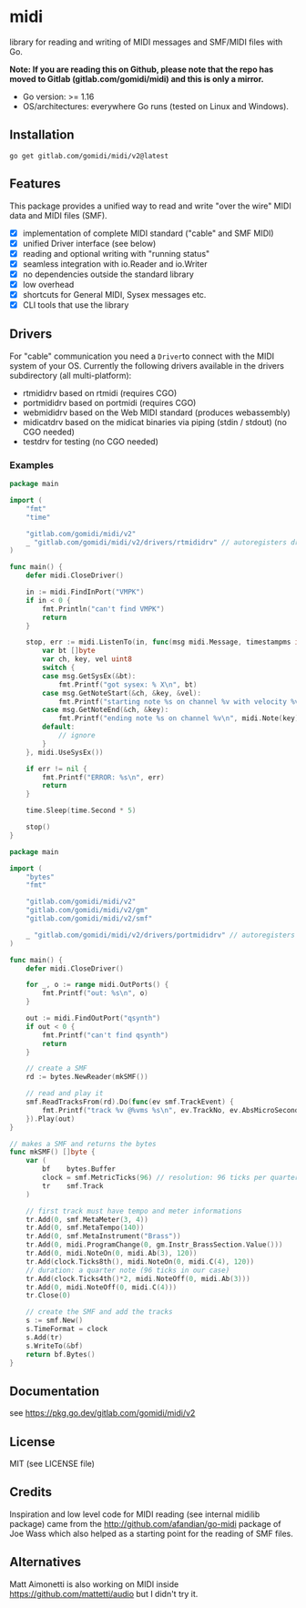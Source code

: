 # midi

library for reading and writing of MIDI messages and SMF/MIDI files with Go.

**Note: If you are reading this on Github, please note that the repo has moved to Gitlab (gitlab.com/gomidi/midi) and this is only a mirror.**

- Go version: >= 1.16
- OS/architectures: everywhere Go runs (tested on Linux and Windows).

## Installation

```
go get gitlab.com/gomidi/midi/v2@latest
```

## Features

This package provides a unified way to read and write "over the wire" MIDI data and MIDI files (SMF).

- [x] implementation of complete MIDI standard ("cable" and SMF MIDI)
- [x] unified Driver interface (see below)
- [x] reading and optional writing with "running status"
- [x] seamless integration with io.Reader and io.Writer
- [x] no dependencies outside the standard library
- [x] low overhead 
- [x] shortcuts for General MIDI, Sysex messages etc.
- [x] CLI tools that use the library

## Drivers

For "cable" communication you need a `Driver`to connect with the MIDI system of your OS.
Currently the following drivers available in the drivers subdirectory (all multi-platform):
- rtmididrv based on rtmidi (requires CGO)
- portmididrv based on portmidi (requires CGO)
- webmididrv based on the Web MIDI standard (produces webassembly)
- midicatdrv based on the midicat binaries via piping (stdin / stdout) (no CGO needed)
- testdrv for testing (no CGO needed)

### Examples

```go
package main

import (
	"fmt"
	"time"

	"gitlab.com/gomidi/midi/v2"
	_ "gitlab.com/gomidi/midi/v2/drivers/rtmididrv" // autoregisters driver
)

func main() {
	defer midi.CloseDriver()

	in := midi.FindInPort("VMPK")
	if in < 0 {
		fmt.Println("can't find VMPK")
		return
	}

	stop, err := midi.ListenTo(in, func(msg midi.Message, timestampms int32) {
		var bt []byte
		var ch, key, vel uint8
		switch {
		case msg.GetSysEx(&bt):
			fmt.Printf("got sysex: % X\n", bt)
		case msg.GetNoteStart(&ch, &key, &vel):
			fmt.Printf("starting note %s on channel %v with velocity %v\n", midi.Note(key), ch, vel)
		case msg.GetNoteEnd(&ch, &key):
			fmt.Printf("ending note %s on channel %v\n", midi.Note(key), ch)
		default:
			// ignore
		}
	}, midi.UseSysEx())

	if err != nil {
		fmt.Printf("ERROR: %s\n", err)
		return
	}

	time.Sleep(time.Second * 5)

	stop()
}

```

```go
package main

import (
	"bytes"
	"fmt"

	"gitlab.com/gomidi/midi/v2"
	"gitlab.com/gomidi/midi/v2/gm"
	"gitlab.com/gomidi/midi/v2/smf"

	_ "gitlab.com/gomidi/midi/v2/drivers/portmididrv" // autoregisters driver
)

func main() {
	defer midi.CloseDriver()

	for _, o := range midi.OutPorts() {
		fmt.Printf("out: %s\n", o)
	}

	out := midi.FindOutPort("qsynth")
	if out < 0 {
		fmt.Printf("can't find qsynth")
		return
	}

	// create a SMF
	rd := bytes.NewReader(mkSMF())

	// read and play it
	smf.ReadTracksFrom(rd).Do(func(ev smf.TrackEvent) {
		fmt.Printf("track %v @%vms %s\n", ev.TrackNo, ev.AbsMicroSeconds/1000, ev.Message)
	}).Play(out)
}

// makes a SMF and returns the bytes
func mkSMF() []byte {
	var (
		bf    bytes.Buffer
		clock = smf.MetricTicks(96) // resolution: 96 ticks per quarternote 960 is also common
		tr    smf.Track
	)

	// first track must have tempo and meter informations
	tr.Add(0, smf.MetaMeter(3, 4))
	tr.Add(0, smf.MetaTempo(140))
	tr.Add(0, smf.MetaInstrument("Brass"))
	tr.Add(0, midi.ProgramChange(0, gm.Instr_BrassSection.Value()))
	tr.Add(0, midi.NoteOn(0, midi.Ab(3), 120))
	tr.Add(clock.Ticks8th(), midi.NoteOn(0, midi.C(4), 120))
	// duration: a quarter note (96 ticks in our case)
	tr.Add(clock.Ticks4th()*2, midi.NoteOff(0, midi.Ab(3)))
	tr.Add(0, midi.NoteOff(0, midi.C(4)))
	tr.Close(0)

	// create the SMF and add the tracks
	s := smf.New()
	s.TimeFormat = clock
	s.Add(tr)
	s.WriteTo(&bf)
	return bf.Bytes()
}

```




## Documentation

see https://pkg.go.dev/gitlab.com/gomidi/midi/v2

## License

MIT (see LICENSE file) 

## Credits

Inspiration and low level code for MIDI reading (see internal midilib package) came from the http://github.com/afandian/go-midi package of Joe Wass which also helped as a starting point for the reading of SMF files.

## Alternatives

Matt Aimonetti is also working on MIDI inside https://github.com/mattetti/audio but I didn't try it.
